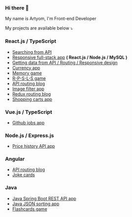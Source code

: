 ### Hi there 👋

My name is Artyom, I'm Front-end Developer

<!--✨ How to reach me: [LinkedIn](https://www.linkedin.com/in//)<br><br>-->

My projects are available below ⤵️
      
### React.js / TypeScript
- [Searching from API](https://github.com/artyom-n/search-api)
- [Responsive full-stack app](https://github.com/artyom-n/client-server-app) <b>( React.js / Node.js / MySQL )</b>
- [Getting data from API / Routing / Responsive design](https://github.com/artyom-n/sonarworks)
- [Currency app](https://github.com/artyom-n/currency-app)
- [Memory game](https://github.com/artyom-n/memory-game)
- [R-P-S-L-S game](https://github.com/artyom-n/rock-paper)
- [API routing blog](https://github.com/artyom-n/api-blog)
- [Image filter app](https://github.com/artyom-n/image-app)
- [Redux routing blog](https://github.com/artyom-n/redux-blog)
- [Shopping carts app](https://github.com/artyom-n/shop-carts)

### Vue.js / TypeScript
- [Github jobs app](https://github.com/artyom-n/dev-challenges)
 
### Node.js / Express.js
- [Price history API app](https://github.com/artyom-n/coindesk)          
       
### Angular
- [API routing blog](https://github.com/artyom-n/ricky-morty)
- [Joke cards](https://github.com/artyom-n/joke-app)
      
### Java
- [Java Spring Boot REST API app](https://github.com/artyom-n/rest-spring-boot)
- [Java JSON sorting app](https://github.com/artyom-n/java-json-sort)
- [Flashcards game](https://github.com/artyom-n/flashcards-in-java)
